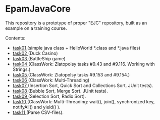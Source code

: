 # EpamJavaCore
This repository is a prototype of proper "EJC" repository, built as an example on a training course.

Contents:
  - <a href="https://github.com/grozhnev/EJC/tree/master/src/main/java/task01"> task01 </a> (simple java class + HelloWorld *.class and *.java files)
  - <a href="https://github.com/grozhnev/EpamJavaCore/tree/master/src/main/java/task02"> task02 </a> (Duck Casino)
  - <a href="https://github.com/grozhnev/EpamJavaCore/tree/master/src/main/java/task03v3"> task03 </a> (BattleShip game)
  - <a href="https://github.com/grozhnev/EpamJavaCore/tree/master/src/main/java/task04"> task04 </a> (ClassWork: Zlatopolsy tasks #9.43 and #9.116. Working with Strings.)
  - <a href="https://github.com/grozhnev/EpamJavaCore/tree/master/src/main/java/task04"> task05 </a> (ClassWork: Zlatopolsy tasks #9.153 and #9.154.)
  - <a href="https://github.com/grozhnev/EJC/tree/master/src/main/java/task06"> task06 </a> (ClassWork: Multi-Threading) 
  - <a href="https://github.com/grozhnev/EJC/tree/master/src/main/java/task07"> task07 </a> (Insertion Sort, Quick Sort and Collections Sort. JUnit tests). 
  - <a href="https://github.com/grozhnev/EJC/tree/master/src/main/java/task08"> task08 </a> (Bubble Sort, Merge Sort. JUnit tests). 
  - <a href="https://github.com/grozhnev/EJC/tree/master/src/main/java/task09"> task09 </a> (Selection Sort, Radix Sort).   
  - <a href="https://github.com/grozhnev/EJC/tree/master/src/main/java/task10"> task10 </a> (ClassWork: Multi-Threading: wait(), join(), synchronized key, notifyAll() and yield() ).   
  - <a href="https://github.com/grozhnev/EJC/tree/master/src/main/java/task11"> task11 </a> (Parse CSV-files).   



